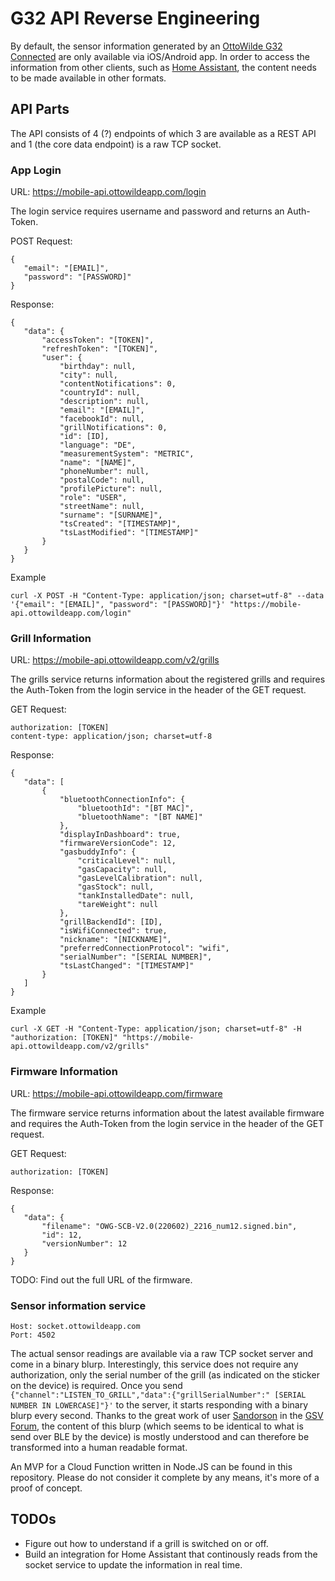 # G32 API Reverse Engineering

By default, the sensor information generated by an [OttoWilde G32 Connected](https://www.ottowildegrillers.com/products/g32-connected) are only available via iOS/Android app. In order to access the information from other clients, such as [Home Assistant](https://hass.io), the content needs to be made available in other formats.

## API Parts

The API consists of 4 (?) endpoints of which 3 are available as a REST API and 1 (the core data endpoint) is a raw TCP socket.

### App Login

URL: https://mobile-api.ottowildeapp.com/login

The login service requires username and password and returns an Auth-Token.

POST Request:

    {
       "email": "[EMAIL]",
       "password": "[PASSWORD]"
    }

Response:

    {
       "data": {
           "accessToken": "[TOKEN]",
           "refreshToken": "[TOKEN]",
           "user": {
               "birthday": null,
               "city": null,
               "contentNotifications": 0,
               "countryId": null,
               "description": null,
               "email": "[EMAIL]",
               "facebookId": null,
               "grillNotifications": 0,
               "id": [ID],
               "language": "DE",
               "measurementSystem": "METRIC",
               "name": "[NAME]",
               "phoneNumber": null,
               "postalCode": null,
               "profilePicture": null,
               "role": "USER",
               "streetName": null,
               "surname": "[SURNAME]",
               "tsCreated": "[TIMESTAMP]",
               "tsLastModified": "[TIMESTAMP]"
           }
       }
    }

Example

`curl -X POST -H "Content-Type: application/json; charset=utf-8" --data '{"email": "[EMAIL]", "password": "[PASSWORD]"}' "https://mobile-api.ottowildeapp.com/login"`

### Grill Information

URL: https://mobile-api.ottowildeapp.com/v2/grills

The grills service returns information about the registered grills and requires the Auth-Token from the login service in the header of the GET request.

GET Request:

    authorization: [TOKEN]
    content-type: application/json; charset=utf-8

Response:

    {
       "data": [
           {
               "bluetoothConnectionInfo": {
                   "bluetoothId": "[BT MAC]",
                   "bluetoothName": "[BT NAME]"
               },
               "displayInDashboard": true,
               "firmwareVersionCode": 12,
               "gasbuddyInfo": {
                   "criticalLevel": null,
                   "gasCapacity": null,
                   "gasLevelCalibration": null,
                   "gasStock": null,
                   "tankInstalledDate": null,
                   "tareWeight": null
               },
               "grillBackendId": [ID],
               "isWifiConnected": true,
               "nickname": "[NICKNAME]",
               "preferredConnectionProtocol": "wifi",
               "serialNumber": "[SERIAL NUMBER]",
               "tsLastChanged": "[TIMESTAMP]"
           }
       ]
    }
    
Example

`curl -X GET -H "Content-Type: application/json; charset=utf-8" -H "authorization: [TOKEN]" "https://mobile-api.ottowildeapp.com/v2/grills"`

### Firmware Information

URL: https://mobile-api.ottowildeapp.com/firmware

The firmware service returns information about the latest available firmware and requires the Auth-Token from the login service in the header of the GET request.

GET Request:

    authorization: [TOKEN]

Response:

    {
       "data": {
           "filename": "OWG-SCB-V2.0(220602)_2216_num12.signed.bin",
           "id": 12,
           "versionNumber": 12
       }
    }

TODO: Find out the full URL of the firmware.

### Sensor information service
```
Host: socket.ottowildeapp.com
Port: 4502
```
The actual sensor readings are available via a raw TCP socket server and come in a binary blurp. Interestingly, this service does not require any authorization, only the serial number of the grill (as indicated on the sticker on the device) is required. Once you send `{"channel":"LISTEN_TO_GRILL","data":{"grillSerialNumber":" [SERIAL NUMBER IN LOWERCASE]"}'` to the server, it starts responding with a binary blurp every second. Thanks to the great work of user [Sandorson](https://www.grillsportverein.de/forum/members/sandorson.162581/) in the [GSV Forum](https://www.grillsportverein.de/forum/threads/otto-wilde-g32-connected-erfahrungen.352049/post-5350750), the content of this blurp (which seems to be identical to what is send over BLE by the device) is mostly understood and can therefore be transformed into a human readable format.

An MVP for a Cloud Function written in Node.JS can be found in this repository. Please do not consider it complete by any means, it's more of a proof of concept.

## TODOs

- Figure out how to understand if a grill is switched on or off.
- Build an integration for Home Assistant that continously reads from the socket service to update the information in real time.
